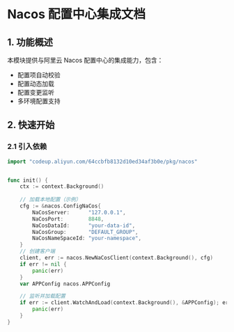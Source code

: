 # Nacos 配置中心集成文档

## 1. 功能概述
本模块提供与阿里云 Nacos 配置中心的集成能力，包含：
- 配置项自动校验
- 配置动态加载
- 配置变更监听
- 多环境配置支持

## 2. 快速开始

### 2.1 引入依赖
```go
import "codeup.aliyun.com/64ccbfb8132d10ed34af3b0e/pkg/nacos"


func init() {
    ctx := context.Background()
    
    // 加载本地配置（示例）
    cfg := &nacos.ConfigNaCos{
        NaCosServer:      "127.0.0.1",
        NaCosPort:        8848,
        NaCosDataId:      "your-data-id",
        NaCosGroup:       "DEFAULT_GROUP",
        NaCosNameSpaceId: "your-namespace",
    }
    // 创建客户端
	client, err := nacos.NewNaCosClient(context.Background(), cfg)
	if err != nil {
		panic(err)
	}
    var APPConfig nacos.APPConfig

	// 监听并加载配置
	if err := client.WatchAndLoad(context.Background(), &APPConfig); err != nil {
		panic(err)
	}
}